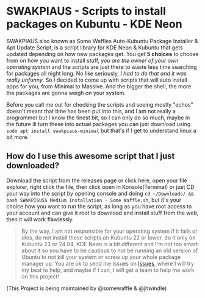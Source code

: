 # SWAKPIAUS - Scripts to install packages on Kubuntu - KDE Neon
SWAKPIAUS also known as Some Waffles Auto-Kubuntu Package Installer &amp; Apt Update Script, is a script library for KDE Neon & Kubuntu that gets updated depending on how new packages get. You get **5 choices** to choose from on how you want to install stuff, *you are the owner of your own operating system* and the scripts are just there to waste less time searching for packages all night long. No like seriously, *I had to do that and it was really unfunny*. So I decided to come up with scripts that will auto install apps for you, from Minimal to Massive. And the bigger the shell, the more the packages are gonna weigh on your system.

Before you call me out for checking the scripts and seeing mostly "echos" doesn't meant that time has been put into this, and I am not really a programmer but I know the tinest bit, so I can only do so much, maybe in the future ill turn these into actual packages you can just download using ```sudo apt install swakpiaus-minimal``` but that's if I get to understand linux a bit more.



## How do I use this awesome script that I just downloaded?
Download the script from the releases page or click here, open your file explorer, right click the file, then click open in Konsole(Terminal) or just CD your way into the script by opening console and doing ```cd ~/Downloads/ && bash SWAKPISUSS Medium Installation - Some Waffle.sh```, but it's your choice how you want to run the script, as long as you have root access to your account and can give it root to download and install stuff from the web, then it will work flawlessly.

> By the way, I am not responsible for your operating system if it fails or dies, do not install these scripts on Kubuntu 22 or lower, do it only on Kubuntu 23 or 24.04, KDE Neon is a bit different and I'm not too smart about it so you have to be cautious to not be running an old version of Ubuntu to not kill your system or screw up your whole package manager up. You are ok to send me Issues on [Issues](https://github.com/SomeWaffle/SWAKPIAUS/issues), where I will try my best to help, and maybe if I can, I will get a team to help me work on this project!




(This Project is being maintained by @somewaffle & @jhwindle)

